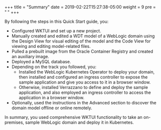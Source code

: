 +++
title = "Summary"
date = 2019-02-22T15:27:38-05:00
weight = 9
pre = "<b> </b>"
+++

By following the steps in this Quick Start guide, you:
- Configured WKTUI and set up a new project.
- Manually created and edited a WDT model of a WebLogic domain using the Design View for visual editing of the model
and the Code View for viewing and editing model-related files.
- Pulled a prebuilt image from the Oracle Container Registry and created an auxiliary image.
- Deployed a MySQL database.
- Depending on the track you followed, you:
  - Installed the WebLogic Kubernetes Operator to deploy your domain, then installed and configured an ingress controller to expose the sample application and give you access to it in a browser window.
  - Otherwise, installed Verrazzano to define and deploy the sample application, and also employed an ingress controller to access the application in a browser window.
- Optionally, used the instructions in the Advanced section to discover the domain model offline or online remotely.

In summary, you used comprehensive WKTUI functionality to take an on-premises, sample WebLogic domain and deploy it in Kubernetes.
